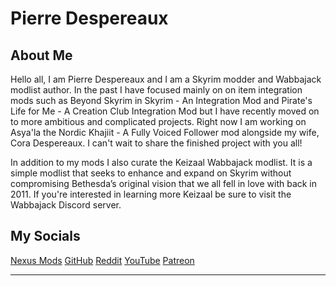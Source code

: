# Pierre Despereaux

## About Me

Hello all, I am Pierre Despereaux and I am a Skyrim modder and Wabbajack modlist author. In the past I have focused mainly on on item integration mods such as Beyond Skyrim in Skyrim - An Integration Mod and Pirate's Life for Me - A Creation Club Integration Mod but I have recently moved on to more ambitious and complicated projects. Right now I am working on Asya'la the Nordic Khajiit - A Fully Voiced Follower mod alongside my wife, Cora Despereaux. I can't wait to share the finished project with you all!

In addition to my mods I also curate the Keizaal Wabbajack modlist. It is a simple modlist that seeks to enhance and expand on Skyrim without compromising Bethesda’s original vision that we all fell in love with back in 2011. If you're interested in learning more Keizaal be sure to visit the Wabbajack Discord server.

## My Socials
<!-- markdownlint-disable MD033 -->
<div class="socials">
<a class="buttons" href="https://www.nexusmods.com/users/61720101?tab=user+files">Nexus Mods</a>
<a class="buttons" href="https://github.com/PierreDespereaux">GitHub</a>
<a class="buttons" href="https://www.reddit.com/user/PDespereaux">Reddit</a>
<a class="buttons" href="https://www.youtube.com/channel/UCJrDizmqxqo-v9yhEvcU59Q">YouTube</a>
<a class="buttons" href="https://www.patreon.com/user?u=16914107">Patreon</a>
</div>

<!-- markdownlint-enable MD033 -->

---
